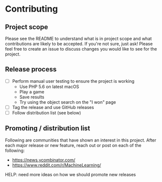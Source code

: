 # Contributing

## Project scope

Please see the README to understand what is in project scope and what contributions are likely to be accepted. If you're not sure, just ask! Please feel free to create an issue to discuss changes you would like to see for the project.

## Release process

- [ ] Perform manual user testing to ensure the project is working
    * Use PHP 5.6 on latest macOS
    * Play a game
    * Save results
    * Try using the object search on the "I won" page
- [ ] Tag the release and use GitHub releases
- [ ] Follow distribution list (see below)

## Promoting / distribution list

Following are communities that have shown an interest in this project. After each major release or new feature, reach out or post on each of the following:

- https://news.ycombinator.com/
- https://www.reddit.com/r/MachineLearning/

HELP: need more ideas on how we should promote new releases
